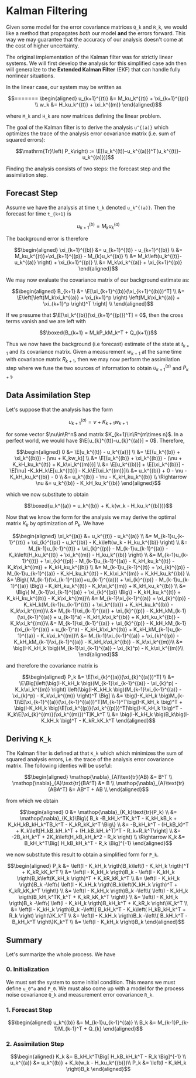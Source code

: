 # Kalman Filtering 
Given some model for the error covariance matrices ``Q_k`` and ``R_k``, we would like a method that propagates *both* our model **and** the errors forward. This way we may guarantee that the accuracy of our analysis doesn't come at the cost of higher uncertainty. 

The original implementation of the Kalman filter was for strictly linear systems. We will first develop the analysis for this simplified case adn then will generalize to the **Extended Kalman Filter** (EKF) that can handle fully nonlinear situations.

In the linear case, our system may be written as 

```math
=======
\begin{aligned}
    u_{k+1}^{(t)} &= M_ku_k^{(t)} + \xi_{k+1}^{(p)} \\ 
    w_k &= H_ku_k^{(t)} + \xi_k^{(m)}
\end{aligned}
```

where ``M_k`` and ``H_k`` are now matrices defining the linear problem. 

The goal of the Kalman filter is to derive the analysis ``u^{(a)}`` which optimizes the trace of the analysis error covariance matrix (i.e. sum of squared errors): 

```math
\mathrm{Tr}\left( P_k\right) := \E[(u_k^{(t)}-u_k^{(a)})^T(u_k^{(t)}-u_k^{(a)})]
```
Finding the analysis consists of two steps: the forecast step and the assimilation step.

## Forecast Step
Assume we have the analysis at time ``t_k`` denoted ``u_k^{(a)}``. Then the forecast for time ``t_{k+1}`` is

```math
    u_{k+1}^{(b)} = M_ku_k^{(a)}
```

The background error is therefore 

```math
\begin{aligned}
    \xi_{k+1}^{(b)} &= u_{k+1}^{(t)} - u_{k+1}^{(b)} \\ 
    &= M_ku_k^{(t)}+\xi_{k+1}^{(p)} - M_{k}u_k^{(a)} \\ 
    &= M_k\left(u_k^{(t)}-u_k^{(a)} \right) + \xi_{k+1}^{(p)} \\ 
    &= M_k\xi_k^{(a)} + \xi_{k+1}^{(p)}
\end{aligned}
```

We may now evaluate the covariance matrix of our background estimate as: 

```math
\begin{aligned}
    B_{k+1} &= \E[\xi_{k+1}^{(b)}(\xi_{k+1}^{(b)})^T] \\ 
    &= \E\left[\left(M_k\xi_k^{(a)} + \xi_{k+1}^p \right) \left(M_k\xi_k^{(a)} + \xi_{k+1}^p \right)^T \right] \\ 
\end{aligned}
```

If we presume that $\E[\xi_k^{(b)}(\xi_{k+1}^{(p)})^T] = 0$, then the cross terms vanish and we are left with 

```math
\boxed{B_{k+1} = M_kP_kM_k^T + Q_{k+1}}
```

Thus we now have the background (i.e forecast) estimate of the state at $t_{k+1}$ and its covariance matrix. Given a measurement $w_{k+1}$ at the same time with covariance matrix $R_{k+1}$, then we may now perform the assimilation step where we fuse the two sources of information to obtain $u_{k+1}^{(a)}$ and $P_{k+1}$.

## Data Assimilation Step
Let's suppose that the analysis has the form 

```math
u_{k+1}^{(a)} = \nu + K_{k+1}w_{k+1}
```

for some vector $\nu\in\R^n$ and matrix $K_{k+1}\in\R^{m\times n}$. In a perfect world, we would have $\E[u_{k}^{(t)}-u_{k}^{(a)}] = 0$. Therefore, 

```math
\begin{aligned}
    0 &= \E[u_k^{(t)} - u_k^{(a)}] \\ 
    &= \E[(u_k^{(b)} + \xi_k^{(b)}) - (\nu + K_kw_k)] \\ 
    &= \E[(u_k^{(b)} + \xi_k^{(b)}) - (\nu + K_kH_ku_k^{(t)} + K_k\xi_k^{(m)})] \\ 
    &= \E[u_k^{(b)}] + \E[\xi_k^{(b)}] - \E[\nu] -K_kH_k\E[u_k^{(t)}] - K_k\E[\xi_k^{(m)}]\\
    &= u_k^{(b)} + 0 - \nu - K_kH_ku_k^{(b)} - 0 \\ 
    &= u_k^{(b)} - \nu - K_kH_ku_k^{(b)} \\ 
    \Rightarrow \nu &= u_k^{(b)} - K_kH_ku_k^{(b)}
\end{aligned}
```

which we now substitute to obtain 

```math
\boxed{u_k^{(a)} = u_k^{(b)} + K_k(w_k - H_ku_k^{(b)})}
```

Now that we know the form for the analysis we may derive the optimal matrix $K_k$ by optimization of $P_k$. We have

```math
\begin{aligned}
	\xi_k^{(a)} &= u_k^{(t)} - u_k^{(a)} \\ 
                &= M_{k-1}u_{k-1}^{(t)} + \xi_{k}^{(p)} - u_k^{(b)} - K_k\left(w_k - H_ku_k^{(b)} \right) \\ 
                &= M_{k-1}u_{k-1}^{(t)} + \xi_{k}^{(p)} - M_{k-1}u_{k-1}^{(a)} - K_k\left(H_ku_k^{(t)} + \xi_k^{(m)} - H_ku_k^{(b)} \right) \\ 
                &= M_{k-1}u_{k-1}^{(t)} + \xi_{k}^{(p)} - M_{k-1}u_{k-1}^{(a)} - K_kH_ku_k^{(t)} - K_k\xi_k^{(m)} + K_kH_ku_k^{(b)} \\ 
                &= M_{k-1}u_{k-1}^{(t)} + \xi_{k}^{(p)} - M_{k-1}u_{k-1}^{(a)} - K_kH_ku_k^{(t)} - K_k\xi_k^{(m)} + K_kH_ku_k^{(b)} \\ 
                &= \Big\{ M_{k-1}(\xi_{k-1}^{(a)}+u_{k-1}^{(a)}) + \xi_{k}^{(p)} - M_{k-1}u_{k-1}^{(a)} \Big\} - K_kH_ku_k^{(t)} - K_k\xi_k^{(m)} + K_kH_ku_k^{(b)} \\ 
                &= \Big\{ M_{k-1}\xi_{k-1}^{(a)} + \xi_{k}^{(p)} \Big\} - K_kH_ku_k^{(t)} + K_kH_ku_k^{(b)} - K_k\xi_k^{(m)}\\ 
                &= M_{k-1}\xi_{k-1}^{(a)} + \xi_{k}^{(p)} - K_kH_k(M_{k-1}u_{k-1}^{(t)} + \xi_k^{(b)}) + K_kH_ku_k^{(b)} - K_k\xi_k^{(m)}\\ 
                &= M_{k-1}\xi_{k-1}^{(a)} + \xi_{k}^{(p)} - K_kH_kM_{k-1}(\xi_{k-1}^{(a)} + u_{k-1}^a) - K_kH_k\xi_k^{(b)} + K_kH_ku_k^{(b)} - K_k\xi_k^{(m)}\\ 
                &= M_{k-1}\xi_{k-1}^{(a)} + \xi_{k}^{(p)} - K_kH_kM_{k-1}(\xi_{k-1}^{(a)} + u_{k-1}^a) - K_kH_k\xi_k^{(b)} + K_kH_kM_{k-1}u_{k-1}^{(a)} - K_k\xi_k^{(m)}\\ 
                &= M_{k-1}\xi_{k-1}^{(a)} + \xi_{k}^{(p)} - K_kH_kM_{k-1}\xi_{k-1}^{(a)} - K_kH_k\xi_k^{(b)} - K_k\xi_k^{(m)}\\ 
                &= \big(I-K_kH_k \big)(M_{k-1}\xi_{k-1}^{(a)} - \xi_{k}^p) - K_k\xi_k^{(m)}\\
\end{aligned}
```

and therefore the covariance matrix is 

```math
\begin{aligned}
    P_k &= \E[\xi_{k}^{(a)}(\xi_{k}^{(a)})^T] \\ 
        &= \E\Big[\left(\big(I-K_kH_k \big)(M_{k-1}\xi_{k-1}^{(a)} - \xi_{k}^p) - K_k\xi_k^{(m)} \right) \left(\big(I-K_kH_k \big)(M_{k-1}\xi_{k-1}^{(a)} - \xi_{k}^p) - K_k\xi_k^{(m)} \right)^T \Big] \\ 
        &= \big(I-K_kH_k \big)M_{k-1}\E[\xi_{k-1}^{(a)}(\xi_{k-1}^{(a)})^T]M_{k-1}^T\big(I-K_kH_k \big)^T + \big(I-K_kH_k \big)\E[\xi_k^{(p)}(\xi_k^{(p)})^T]\big(I-K_kH_k \big)^T - K_k\E[\xi_{k}^{(m)}(\xi_k^{(m)})^T]K_k^T \\ 
        &= \big(I-K_kH_k \big)B_k\big(I-K_kH_k \big)^T - K_kR_kK_k^T
\end{aligned}
```

##  Deriving ``K_k`` 
The Kalman filter is defined at that ``K_k`` which which minimizes the sum of squared analysis errors, i.e. the trace of the analysis error covariance matrix. The following identies will be useful: 
```math
\begin{aligned}
    \mathop{\nabla}_{A}\text{tr}(AB) &= B^T \\ 
    \mathop{\nabla}_{A}\text{tr}(BA^T) &= B \\ 
    \mathop{\nabla}_{A}\text{tr}(ABA^T) &= AB^T + AB  \\ 
\end{aligned}
```
from which we obtain 
```math
\begin{aligned}
    0 &= \mathop{\nabla}_{K_k}\text{tr}(P_k) \\ 
      &= \mathop{\nabla}_{K_k}\Big\{ B_k -B_kH_k^TK_k^T - K_kH_kB_k  + K_kH_kB_kH_k^TB_k^T - K_kR_kK_k^T \Big\} \\ 
      &= -B_kH_k^T - (H_kB_k)^T + K_k\left[H_kB_kH_k^T + (H_kB_kH_k^T)^T - R_k+R_k^T\right] \\
      &= -2B_kH_k^T + 2K_k\left(H_kB_kH_k^2 - R_k \right) \\ 
  \Rightarrow K_k &= B_kH_k^T\Big[ H_kB_kH_k^T - R_k \Big]^{-1}
\end{aligned}
```
we now substitute this result to obtain a simplified form for ``P_k``. 

```math
\begin{aligned}
    P_k &= \left(I - K_kH_k \rigth)B_k\left(I - K_kH_k \rigth)^T + K_kR_kK_k^T \\ 
        &= \left(I - K_kH_k \rigth)B_k - \left(I - K_kH_k \rigth)B_k\left(K_kH_k \rigth)^T + K_kR_kK_k^T \\
        &= \left(I - K_kH_k \rigth)B_k -\left\{ \left(I - K_kH_k \rigth)B_k\left(K_kH_k \rigth)^T + K_kR_kK_k^T \right\} \\
        &= \left(I - K_kH_k \rigth)B_k -\left\{ \left(I - K_kH_k \rigth)B_kH_k^TK_k^T + K_kR_kK_k^T \right\} \\
        &= \left(I - K_kH_k \rigth)B_k -\left\{ \left(I - K_kH_k \rigth)B_kH_k^T + K_kR_k \right\}K_k^T \\
        &= \left(I - K_kH_k \rigth)B_k -\left\{ B_kH_k^T - K_k\left( H_kB_kH_k^T + R_k \right)  \right\}K_k^T \\
        &= \left(I - K_kH_k \rigth)B_k -\left\{ B_kH_k^T - B_kH_k^T \right\}K_k^T \\
        &= \left(I - K_kH_k \right)B_k 
\end{aligned}
```


## Summary 
Let's summarize the whole process. We have 

### 0. Initialization 
We must set the system to some initial condition. This means we must define ``u_0^a`` and ``P_0``. We must also come up with a model for the process noise covariance ``Q_k`` and measurement error covariance ``R_k``.

### 1. Forecast Step 
```math
\begin{aligned}
    u_k^{(b)} &= M_{k-1}u_{k-1}^{(a)} \\ 
    B_k &= M_{k-1}P_{k-1}M_{k-1}^T + Q_{k}
\end{aligned}
```

### 2. Assimilation Step 
```math
\begin{aligned}
    K_k &= B_kH_k^T\Big[ H_kB_kH_k^T - R_k \Big]^{-1}  \\ 
    u_k^{(a)} &= u_k^{(b)} + K_k(w_k - H_ku_k^{(b)})\\ 
    P_k &= \left(I - K_kH_k \right)B_k 
\end{aligned}
```
